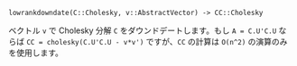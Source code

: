```
lowrankdowndate(C::Cholesky, v::AbstractVector) -> CC::Cholesky
```

ベクトル `v` で Cholesky 分解 `C` をダウンドデートします。もし `A = C.U'C.U` ならば `CC = cholesky(C.U'C.U - v*v')` ですが、`CC` の計算は `O(n^2)` の演算のみを使用します。
